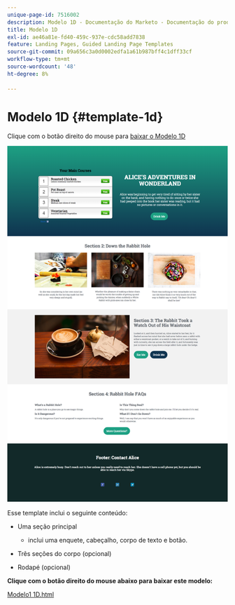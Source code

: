 ```yaml
---
unique-page-id: 7516002
description: Modelo 1D - Documentação do Marketo - Documentação do produto
title: Modelo 1D
exl-id: ae46a81e-fd40-459c-937e-cdc58add7838
feature: Landing Pages, Guided Landing Page Templates
source-git-commit: 09a656c3a0d0002edfa1a61b987bff4c1dff33cf
workflow-type: tm+mt
source-wordcount: '48'
ht-degree: 8%

---
```


# Modelo 1D {#template-1d}

Clique com o botão direito do mouse para [baixar o Modelo 1D](https://experienceleague.adobe.com/landing/marketo/lp-templates/template-1d.html?lang=pt-BR)

![](assets/image2015-5-28-13-3a36-3a44.png)

Esse template inclui o seguinte conteúdo:

* Uma seção principal

   * inclui uma enquete, cabeçalho, corpo de texto e botão.

* Três seções do corpo (opcional)
* Rodapé (opcional)

**Clique com o botão direito do mouse abaixo para baixar este modelo:**

[Modelo1 1D.html](https://experienceleague.adobe.com/landing/marketo/lp-templates/template-1d.html?lang=pt-BR)
